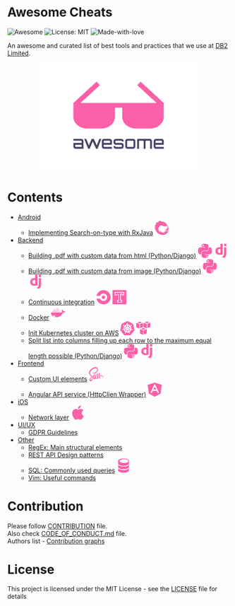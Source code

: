 # Awesome Cheats

![Awesome](https://cdn.rawgit.com/sindresorhus/awesome/d7305f38d29fed78fa85652e3a63e154dd8e8829/media/badge.svg)
![License: MIT](https://img.shields.io/badge/License-MIT-green.svg)
![Made-with-love](https://img.shields.io/badge/Made%20with-Love-green.svg)

An awesome and curated list of best tools and practices that we use at [DB2 Limited](https://db2.io).

<p align="center">
  <img src="./assets/awesome.svg" width="350">
</p>

# Contents
- [Android](./android/README.md)
  - [Implementing Search-on-type with RxJava](./android/search_on_type_with_rx_java.md) ![RxJava](./assets/icons/rxjava.svg)
- [Backend](./backend/README.md)
  - [Building .pdf with custom data from html (Python/Django)](./backend/building_pdf_from_html_python.md) ![Python](./assets/icons/python.svg) ![Django](./assets/icons/django.svg)
  - [Building .pdf with custom data from image (Python/Django)](./backend/building_pdf_from_image_python.md) ![Python](./assets/icons/python.svg) ![Django](./assets/icons/django.svg)
  - [Continuous integration](./backend/continuous_integration.md) ![CircleCI](./assets/icons/circle.svg) ![Travis](./assets/icons/travis.svg)
  - [Docker](./backend/docker.md) ![Docker](./assets/icons/docker.svg)
  - [Init Kubernetes cluster on AWS](./backend/init_kubernetes_cluster_aws.md) ![Kubernetes](./assets/icons/kubernetes.svg) ![AWS](./assets/icons/aws.svg)
  - [Split list into columns filling up each row to the maximum equal length possible (Python/Django)](./backend/split_list_into_columns.md) ![Python](./assets/icons/python.svg) ![Django](./assets/icons/django.svg)
- [Frontend](./frontend/README.md)
  - [Custom UI elements](./frontend/ui_elements.md) ![Sass](./assets/icons/sass.svg)
  - [Angular API service (HttpClien Wrapper)](./frontend/ng_api_service.md) ![Angular](./assets/icons/angular.svg)
- [iOS](./ios/)
  - [Network layer](./ios/network_layer.md) ![SQL](./assets/icons/apple.svg)
- [UI/UX](./design/README.md)
  - [GDPR Guidelines](./design/gdpr_guidelines.md)
- [Other](./other/README.md)
  - [RegEx: Main structural elements](./other/regex_structural_elements.md)
  - [REST API Design patterns](/other/rest_api_design_patterns.md)
  - [SQL: Commonly used queries](./other/SQL.md) ![SQL](./assets/icons/sql.svg)
  - [Vim: Useful commands](./other/vim_commands.md)

# Contribution
Please follow [CONTRIBUTION](.github/CONTRIBUTING.md) file.  
Also check [CODE_OF_CONDUCT.md](.github/CODE_OF_CONDUCT.md) file.  
Authors list - [Contribution graphs](https://github.com/DB2-Limited/awesome-cheats/graphs/contributors)


# License
This project is licensed under the MIT License - see the [LICENSE](./LICENSE) file for details
